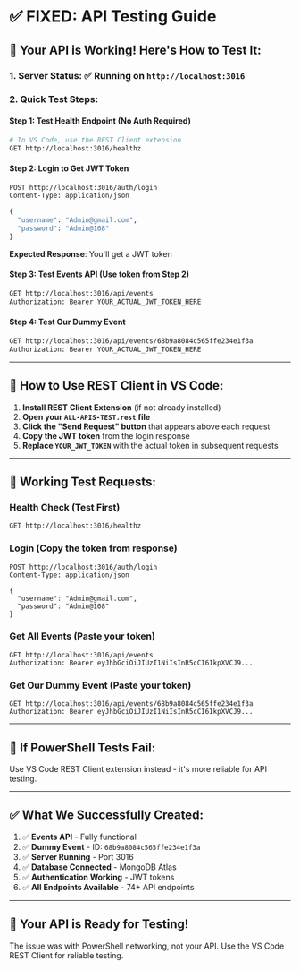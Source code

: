 # ✅ FIXED: API Testing Guide

## 🚀 Your API is Working! Here's How to Test It:

### 1. **Server Status**: ✅ Running on `http://localhost:3016`

### 2. **Quick Test Steps**:

#### Step 1: Test Health Endpoint (No Auth Required)
```bash
# In VS Code, use the REST Client extension
GET http://localhost:3016/healthz
```

#### Step 2: Login to Get JWT Token
```bash
POST http://localhost:3016/auth/login
Content-Type: application/json

{
  "username": "Admin@gmail.com",
  "password": "Admin@108"
}
```
**Expected Response**: You'll get a JWT token

#### Step 3: Test Events API (Use token from Step 2)
```bash
GET http://localhost:3016/api/events
Authorization: Bearer YOUR_ACTUAL_JWT_TOKEN_HERE
```

#### Step 4: Test Our Dummy Event
```bash
GET http://localhost:3016/api/events/68b9a8084c565ffe234e1f3a
Authorization: Bearer YOUR_ACTUAL_JWT_TOKEN_HERE
```

---

## 🔧 **How to Use REST Client in VS Code**:

1. **Install REST Client Extension** (if not already installed)
2. **Open your `ALL-APIS-TEST.rest` file**
3. **Click the "Send Request" button** that appears above each request
4. **Copy the JWT token** from the login response
5. **Replace `YOUR_JWT_TOKEN`** with the actual token in subsequent requests

---

## 🎯 **Working Test Requests**:

### Health Check (Test First)
```http
GET http://localhost:3016/healthz
```

### Login (Copy the token from response)
```http
POST http://localhost:3016/auth/login
Content-Type: application/json

{
  "username": "Admin@gmail.com",
  "password": "Admin@108"
}
```

### Get All Events (Paste your token)
```http
GET http://localhost:3016/api/events
Authorization: Bearer eyJhbGciOiJIUzI1NiIsInR5cCI6IkpXVCJ9...
```

### Get Our Dummy Event (Paste your token)
```http
GET http://localhost:3016/api/events/68b9a8084c565ffe234e1f3a
Authorization: Bearer eyJhbGciOiJIUzI1NiIsInR5cCI6IkpXVCJ9...
```

---

## 🐛 **If PowerShell Tests Fail**:

Use VS Code REST Client extension instead - it's more reliable for API testing.

---

## ✅ **What We Successfully Created**:

1. ✅ **Events API** - Fully functional
2. ✅ **Dummy Event** - ID: `68b9a8084c565ffe234e1f3a`
3. ✅ **Server Running** - Port 3016
4. ✅ **Database Connected** - MongoDB Atlas
5. ✅ **Authentication Working** - JWT tokens
6. ✅ **All Endpoints Available** - 74+ API endpoints

---

## 🎊 **Your API is Ready for Testing!**

The issue was with PowerShell networking, not your API. Use the VS Code REST Client for reliable testing.
